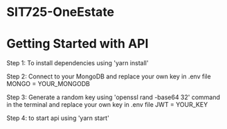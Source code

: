 # SIT725-OneEstate
# Getting Started with API

Step 1: To install dependencies using 'yarn install'

Step 2: Connect to your MongoDB and replace your own key in .env file
MONGO = YOUR_MONGODB

Step 3: Generate a random key using 'openssl rand -base64 32' command in the terminal and replace your own key in .env file
JWT = YOUR_KEY

Step 4: to start api using 'yarn start'




